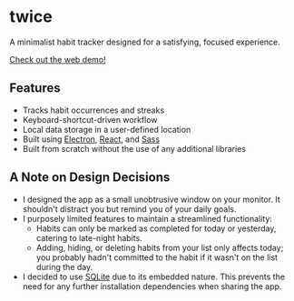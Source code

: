 # twice

A minimalist habit tracker designed for a satisfying, focused experience.

[Check out the web demo!](https://corneliusrenken.github.io/twice/)

## Features
- Tracks habit occurrences and streaks
- Keyboard-shortcut-driven workflow
- Local data storage in a user-defined location
- Built using [Electron](https://www.electronjs.org/), [React](https://react.dev/), and [Sass](https://sass-lang.com/)
- Built from scratch without the use of any additional libraries

## A Note on Design Decisions
- I designed the app as a small unobtrusive window on your monitor. It shouldn't distract you but remind you of your daily goals.
- I purposely limited features to maintain a streamlined functionality:
    - Habits can only be marked as completed for today or yesterday, catering to late-night habits.
    - Adding, hiding, or deleting habits from your list only affects today; you probably hadn't committed to the habit if it wasn't on the list during the day.
- I decided to use [SQLite](https://www.sqlite.org/index.html) due to its embedded nature. This prevents the need for any further installation dependencies when sharing the app.
